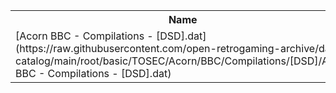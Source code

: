 <table>
<tr><th>Name</th><th>Size</th></tr>
<tr><td>
[Acorn BBC - Compilations - [DSD].dat](https://raw.githubusercontent.com/open-retrogaming-archive/dat-catalog/main/root/basic/TOSEC/Acorn/BBC/Compilations/[DSD]/Acorn BBC - Compilations - [DSD].dat)
</td><td>143395</td></tr>
</table>
